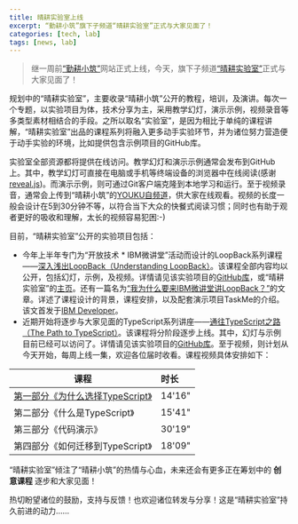 ```yaml
---
title: 晴耕实验室上线
excerpt: “勤耕小筑”旗下子频道“晴耕实验室”正式与大家见面了！
categories: [tech, lab]
tags: [news, lab]
---
```


> 继一周前[“勤耕小筑”](/)网站正式上线，今天，旗下子频道[“晴耕实验室”](/lab)正式与大家见面了！

规划中的“晴耕实验室”，主要收录“晴耕小筑”公开的教程，培训，及演讲。每次一个专题，以实验项目为体，技术分享为主，采用教学幻灯，演示示例，视频录音等多类型素材相结合的手段。之所以取名“实验室”，是因为相比于单纯的课程讲解，“晴耕实验室”出品的课程系列将融入更多动手实验环节，并为诸位努力营造便于动手实验的环境，比如提供包含示例项目的GitHub库。

实验室全部资源都将提供在线访问。教学幻灯和演示示例通常会发布到GitHub上。其中，教学幻灯可直接在电脑或手机等终端设备的浏览器中在线阅读(感谢[reveal.js](https://github.com/hakimel/reveal.js))。而演示示例，则可通过Git客户端克隆到本地学习和运行。至于视频录音，通常会上传到“晴耕小筑”的[YOUKU自频道](http://i.youku.com/morningspace)，供大家在线观看。视频的长度一般会设计在5到30分钟不等，以符合当下大众的快餐式阅读习惯；同时也有助于观者更好的吸收和理解，太长的视频容易犯困:-)

目前，“晴耕实验室”公开的实验项目包括：

* 今年上半年专门为“开放技术 * IBM微讲堂”活动而设计的LoopBack系列课程——[深入浅出LoopBack（Understanding LoopBack）](/lab-loopback)。该课程全部内容均以公开，包括幻灯，示例，及视频。详情请见该实验项目的[GitHub库](https://github.com/morningspace/lab-loopback)，或“晴耕实验室”的[主页](/lab/#%E6%B7%B1%E5%85%A5%E6%B5%85%E5%87%BAloopback)。还有一篇名为[“我为什么要来IBM微讲堂讲LoopBack？”](/tech/loopback-series)的文章。详述了课程设计的背景，课程安排，以及配套演示项目TaskMe的介绍。该文首发于[IBM Developer](https://developer.ibm.com/cn/blog/2018/opentech-loopback-why/)。
* 近期开始将逐步与大家见面的TypeScript系列讲座——[通往TypeScript之路（The Path to TypeScript）](/lab-typescript)。该课程将分阶段逐步上线。其中，幻灯与示例目前已经可以访问了。详情请见该实验项目的[GitHub库](https://github.com/morningspace/lab-typescript)。至于视频，则计划从今天开始，每周上线一集，欢迎各位届时收看。课程视频具体安排如下：

| 课程 	| 时长
| ---- 	|:----
| [第一部分《为什么选择TypeScript》](http://v.youku.com/v_show/id_XMzg3OTg4NTgxNg==.html) | 14'16"
| 第二部分《什么是TypeScript》 | 15'41"
| 第三部分《代码演示》 | 30'19"
| 第四部分《如何迁移到TypeScript》 | 18'09"

“晴耕实验室”倾注了“晴耕小筑”的热情与心血，未来还会有更多正在筹划中的 **创意课程** 逐步和大家见面！

热切盼望诸位的鼓励，支持与反馈！也欢迎诸位转发与分享！这是“晴耕实验室”持久前进的动力……